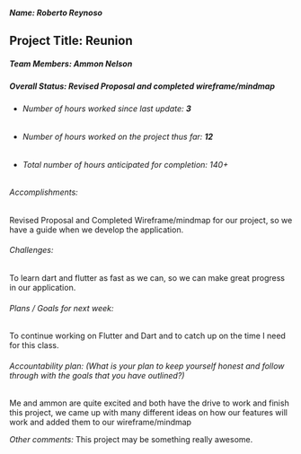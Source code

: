 ##### Name: Roberto Reynoso
## Project Title: Reunion

##### Team Members: Ammon Nelson

##### Overall Status: Revised  Proposal and completed wireframe/mindmap

* ###### Number of hours worked since last update: **3**
* ###### Number of hours worked on the project thus far: **12**
* ###### Total number of hours anticipated for completion: 140+

###### Accomplishments:
Revised Proposal and Completed Wireframe/mindmap for our project, so we have a guide when we develop the application.

###### Challenges:
To learn dart and flutter as fast as we can, so we can make great progress in our application.


###### Plans / Goals for next week:
To continue working on Flutter and Dart and to catch up on the time I need for this class.



###### Accountability plan: (What is your plan to keep yourself honest and follow through with the goals that you have outlined?)
Me and ammon are quite excited and both have the drive to work and finish this project, we came up with many different ideas on how our features will work and added them to our wireframe/mindmap


*Other comments:*
This project may be something really awesome.
